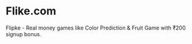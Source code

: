 # Flike.com
Flipke - Real money games like Color Prediction &amp; Fruit Game with ₹200 signup bonus.
